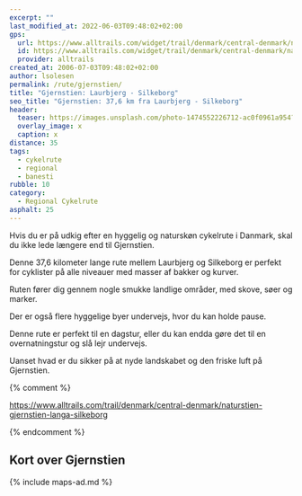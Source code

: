 ```yaml
---
excerpt: ""
last_modified_at: 2022-06-03T09:48:02+02:00
gps:
  url: https://www.alltrails.com/widget/trail/denmark/central-denmark/naturstien-gjernstien-langa-silkeborg
  id: https://www.alltrails.com/widget/trail/denmark/central-denmark/naturstien-gjernstien-langa-silkeborg
  provider: alltrails
created_at: 2006-07-03T09:48:02+02:00
author: lsolesen
permalink: /rute/gjernstien/
title: "Gjernstien: Laurbjerg - Silkeborg"
seo_title: "Gjernstien: 37,6 km fra Laurbjerg - Silkeborg"
header:
  teaser: https://images.unsplash.com/photo-1474552226712-ac0f0961a954?ixlib=rb-1.2.1&ixid=eyJhcHBfaWQiOjEyMDd9&auto=format&fit=crop&h=300&w=400&q=10
  overlay_image: x
  caption: x
distance: 35
tags:
  - cykelrute
  - regional
  - banesti
rubble: 10
category:
  - Regional Cykelrute
asphalt: 25
---
```

Hvis du er på udkig efter en hyggelig og naturskøn cykelrute i Danmark, skal du ikke lede længere end til Gjernstien.

Denne 37,6 kilometer lange rute mellem Laurbjerg og Silkeborg er perfekt for cyklister på alle niveauer med masser af bakker og kurver.

Ruten fører dig gennem nogle smukke landlige områder, med skove, søer og marker.

Der er også flere hyggelige byer undervejs, hvor du kan holde pause.

Denne rute er perfekt til en dagstur, eller du kan endda gøre det til en overnatningstur og slå lejr undervejs.

Uanset hvad er du sikker på at nyde landskabet og den friske luft på Gjernstien.

{% c﻿omment %}

https://www.alltrails.com/trail/denmark/central-denmark/naturstien-gjernstien-langa-silkeborg

{% endc﻿omment %}

## Kort over Gjernstien

{% include maps-ad.md %}